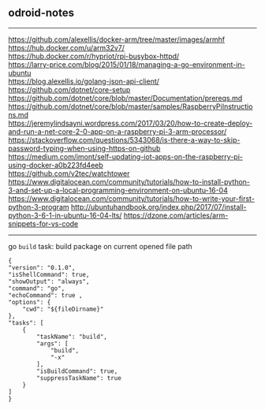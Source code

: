 ## odroid-notes 

---  

<https://github.com/alexellis/docker-arm/tree/master/images/armhf>  
<https://hub.docker.com/u/arm32v7/>  
<https://hub.docker.com/r/hypriot/rpi-busybox-httpd/>  
<https://larry-price.com/blog/2015/01/18/managing-a-go-environment-in-ubuntu>  
<https://blog.alexellis.io/golang-json-api-client/>  
<https://github.com/dotnet/core-setup>  
<https://github.com/dotnet/core/blob/master/Documentation/prereqs.md>  
<https://github.com/dotnet/core/blob/master/samples/RaspberryPiInstructions.md>  
<https://jeremylindsayni.wordpress.com/2017/03/20/how-to-create-deploy-and-run-a-net-core-2-0-app-on-a-raspberry-pi-3-arm-processor/>  
<https://stackoverflow.com/questions/5343068/is-there-a-way-to-skip-password-typing-when-using-https-on-github>  
<https://medium.com/imont/self-updating-iot-apps-on-the-raspberry-pi-using-docker-a0b223fd4eeb>  
<https://github.com/v2tec/watchtower>  
<https://www.digitalocean.com/community/tutorials/how-to-install-python-3-and-set-up-a-local-programming-environment-on-ubuntu-16-04>  
<https://www.digitalocean.com/community/tutorials/how-to-write-your-first-python-3-program>
<http://ubuntuhandbook.org/index.php/2017/07/install-python-3-6-1-in-ubuntu-16-04-lts/>
<https://dzone.com/articles/arm-snippets-for-vs-code>  

---  

go `build` task: build package on current opened file path
```
{
"version": "0.1.0",
"isShellCommand": true,
"showOutput": "always",
"command": "go",
"echoCommand": true ,
"options": {
    "cwd": "${fileDirname}"
},
"tasks": [
    {
        "taskName": "build",
        "args": [
            "build",
            "-x"
        ],
        "isBuildCommand": true,
        "suppressTaskName": true
    }
]
}

```


